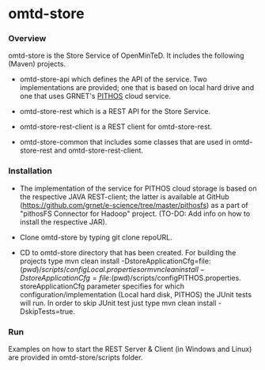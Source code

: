 # omtd-store #

### Overview ###

omtd-store is the Store Service of OpenMinTeD. It includes the following (Maven) projects.

* omtd-store-api which defines the API of the service. Two implementations are provided; one that is based on local hard drive and one that uses GRNET's [PITHOS](https://okeanos.grnet.gr/services/pithos/) cloud service.
  
* omtd-store-rest which is a REST API for the Store Service.

* omtd-store-rest-client is a REST client for omtd-store-rest.

* omtd-store-common that includes some classes that are used in omtd-store-rest and omtd-store-rest-client.   

### Installation ###

* The implementation of the service for PITHOS cloud storage is based on the respective JAVA REST-client; the latter  is available at GitHub (https://github.com/grnet/e-science/tree/master/pithosfs) as a part of "pithosFS Connector for Hadoop" project. (TO-DO: Add info on how to install the respective JAR).
   
* Clone omtd-store by typing git clone repoURL. 

* CD to omtd-store directory that has been created. For building the projects type mvn clean install -DstoreApplicationCfg=file:$(pwd)/scripts/configLocal.properties or mvn clean install -DstoreApplicationCfg=file:$(pwd)/scripts/configPITHOS.properties. storeApplicationCfg parameter specifies for which configuration/implementation (Local hard disk, PITHOS) the JUnit tests will run. In order to skip JUnit test just type mvn clean install -DskipTests=true.

### Run ###

Examples on how to start the REST Server & Client (in Windows and Linux) are provided in omtd-store/scripts folder.





 
